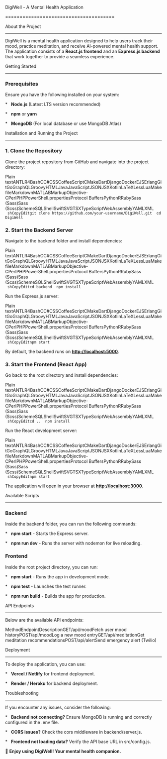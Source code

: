 DigiWell - A Mental Health Application

======================================

About the Project

-----------------

DigiWell is a mental health application designed to help users track their mood, practice meditation, and receive AI-powered mental health support. The application consists of a **React.js frontend** and an **Express.js backend** that work together to provide a seamless experience.

Getting Started

---------------

### Prerequisites

Ensure you have the following installed on your system:

*   **Node.js** (Latest LTS version recommended)

*   **npm** or **yarn**

*   **MongoDB** (For local database or use MongoDB Atlas)

Installation and Running the Project

------------------------------------

### 1\. Clone the Repository

Clone the project repository from GitHub and navigate into the project directory:

Plain textANTLR4BashCC#CSSCoffeeScriptCMakeDartDjangoDockerEJSErlangGitGoGraphQLGroovyHTMLJavaJavaScriptJSONJSXKotlinLaTeXLessLuaMakefileMarkdownMATLABMarkupObjective-CPerlPHPPowerShell.propertiesProtocol BuffersPythonRRubySass (Sass)Sass (Scss)SchemeSQLShellSwiftSVGTSXTypeScriptWebAssemblyYAMLXML`   shCopyEditgit clone https://github.com/your-username/DigiWell.git  cd DigiWell   `

### 2\. Start the Backend Server

Navigate to the backend folder and install dependencies:

Plain textANTLR4BashCC#CSSCoffeeScriptCMakeDartDjangoDockerEJSErlangGitGoGraphQLGroovyHTMLJavaJavaScriptJSONJSXKotlinLaTeXLessLuaMakefileMarkdownMATLABMarkupObjective-CPerlPHPPowerShell.propertiesProtocol BuffersPythonRRubySass (Sass)Sass (Scss)SchemeSQLShellSwiftSVGTSXTypeScriptWebAssemblyYAMLXML`   shCopyEditcd backend  npm install   `

Run the Express.js server:

Plain textANTLR4BashCC#CSSCoffeeScriptCMakeDartDjangoDockerEJSErlangGitGoGraphQLGroovyHTMLJavaJavaScriptJSONJSXKotlinLaTeXLessLuaMakefileMarkdownMATLABMarkupObjective-CPerlPHPPowerShell.propertiesProtocol BuffersPythonRRubySass (Sass)Sass (Scss)SchemeSQLShellSwiftSVGTSXTypeScriptWebAssemblyYAMLXML`   shCopyEditnpm start   `

By default, the backend runs on [**http://localhost:5000**](http://localhost:5000).

### 3\. Start the Frontend (React App)

Go back to the root directory and install dependencies:

Plain textANTLR4BashCC#CSSCoffeeScriptCMakeDartDjangoDockerEJSErlangGitGoGraphQLGroovyHTMLJavaJavaScriptJSONJSXKotlinLaTeXLessLuaMakefileMarkdownMATLABMarkupObjective-CPerlPHPPowerShell.propertiesProtocol BuffersPythonRRubySass (Sass)Sass (Scss)SchemeSQLShellSwiftSVGTSXTypeScriptWebAssemblyYAMLXML`   shCopyEditcd ..  npm install   `

Run the React development server:

Plain textANTLR4BashCC#CSSCoffeeScriptCMakeDartDjangoDockerEJSErlangGitGoGraphQLGroovyHTMLJavaJavaScriptJSONJSXKotlinLaTeXLessLuaMakefileMarkdownMATLABMarkupObjective-CPerlPHPPowerShell.propertiesProtocol BuffersPythonRRubySass (Sass)Sass (Scss)SchemeSQLShellSwiftSVGTSXTypeScriptWebAssemblyYAMLXML`   shCopyEditnpm start   `

The application will open in your browser at [**http://localhost:3000**](http://localhost:3000).

Available Scripts

-----------------

### Backend

Inside the backend folder, you can run the following commands:

*   **npm start** - Starts the Express server.

*   **npm run dev** - Runs the server with nodemon for live reloading.

### Frontend

Inside the root project directory, you can run:

*   **npm start** - Runs the app in development mode.

*   **npm test** - Launches the test runner.

*   **npm run build** - Builds the app for production.

API Endpoints

-------------

Below are the available API endpoints:

MethodEndpointDescriptionGET/api/moodFetch user mood historyPOST/api/moodLog a new mood entryGET/api/meditationGet meditation recommendationsPOST/api/alertSend emergency alert (Twilio)

Deployment

----------

To deploy the application, you can use:

*   **Vercel / Netlify** for frontend deployment.

*   **Render / Heroku** for backend deployment.

Troubleshooting

---------------

If you encounter any issues, consider the following:

*   **Backend not connecting?** Ensure MongoDB is running and correctly configured in the .env file.

*   **CORS issues?** Check the cors middleware in backend/server.js.

*   **Frontend not loading data?** Verify the API base URL in src/config.js.

🚀 **Enjoy using DigiWell! Your mental health companion.**
